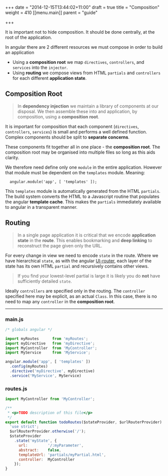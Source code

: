+++
date = "2014-12-15T13:44:02+11:00"
draft = true
title = "Composition"
weight = 410
[[menu.main]]
  parent = "guide"

+++

It is important not to hide composition. It should be done centrally, at the root of the application.

In angular there are 2 different resources we must compose in order to build an application

* Using a **composition root** we map `directives`, `controllers`, and `services` into the `injector`.
* Using **routing** we compose views from HTML `partials` and `controllers` for each different **application state**.

## Composition Root

> In **dependency injection** we maintain a library of components at our disposal. We then assemble these into and application, by  composition, using a **composition root**.

It is important for composition that each component (`directives`, `controllers`, `services`) is small and performs a well defined function. Complex components should be split to **separate concerns**.

These components fit together all in one place - the **composition root**. The composition root may be organised into multiple files so long as this aids clarity.

We therefore need define only one `module` in the entire application. However that module must be dependent on the  `templates` module. Meaning:

```
  angular.module('app', [ 'templates' ]);
```

This `templates` module is automatically generated from the HTML `partials`.
The build system converts the HTML to a Javascript routine that populates the angular **template cache**.
This makes the `partials` immediately available to angular in a transparent manner.

## Routing

> In a single page application it is critical that we encode **application state** in the **route**. This enables bookmarking and **deep linking** to reconstruct the page given only the URL.

For every change in view we need to encode `state` in the route. Where we have hierarchical `state`, as with the angular [UI-router](https://github.com/angular-ui/ui-router/wiki), each layer of the state has its own HTML `partial` and recursively contains other views.

> If you find your lowest-level partial is large it is likely you do **not** have sufficiently detailed `state`.

Ideally `controllers` are specified only in the routing. The `controller` specified here may be explicit, as an actual `Class`. In this case, there is no need to map any `controller` in the **composition root**.

- - - -

### main.js

```javascript
/* globals angular */

import myRoutes      from 'myRoutes';
import myDirective   from 'myDirective';
import MyController  from 'MyController';
import MyService     from 'MyService';

angular.module('app', [ 'templates' ])
  .config(myRoutes)
  .directive('myDirective', myDirective)
  .service('MyService', MyService)
```

### routes.js
```javascript
import MyController from 'MyController';

/**
 * <p>TODO description of this file</p>
 */
export default function todoRoutes($stateProvider, $urlRouterProvider) {
  'use strict';
  $urlRouterProvider.otherwise('/');
  $stateProvider
    .state('myState', {
      url:         '/:myParameter',
      abstract:    false,
      templateUrl: 'partials/myPartial.html',
      controller:  MyController
    });
}
```
